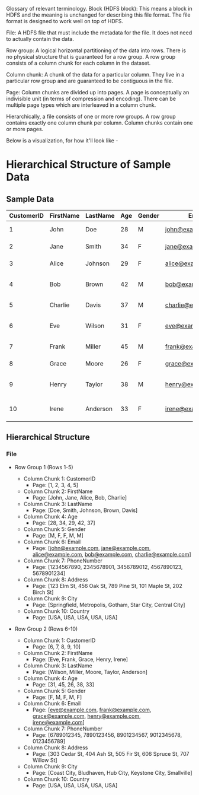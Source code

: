 Glossary of relevant terminology.
Block (HDFS block): This means a block in HDFS and the meaning is unchanged for describing this file format. The file format is designed to work well on top of HDFS.

File: A HDFS file that must include the metadata for the file. It does not need to actually contain the data.

Row group: A logical horizontal partitioning of the data into rows. There is no physical structure that is guaranteed for a row group. A row group consists of a column chunk for each column in the dataset.

Column chunk: A chunk of the data for a particular column. They live in a particular row group and are guaranteed to be contiguous in the file.

Page: Column chunks are divided up into pages. A page is conceptually an indivisible unit (in terms of compression and encoding). There can be multiple page types which are interleaved in a column chunk.

Hierarchically, a file consists of one or more row groups. A row group contains exactly one column chunk per column. Column chunks contain one or more pages.


Below is a visualization, for how it'll look like - 
# Hierarchical Structure of Sample Data  
  
## Sample Data  
  
| CustomerID | FirstName | LastName | Age | Gender | Email             | PhoneNumber | Address       | City        | Country |  
|------------|-----------|----------|-----|--------|-------------------|-------------|---------------|-------------|---------|  
| 1          | John      | Doe      | 28  | M      | john@example.com  | 1234567890  | 123 Elm St    | Springfield | USA     |  
| 2          | Jane      | Smith    | 34  | F      | jane@example.com  | 2345678901  | 456 Oak St    | Metropolis  | USA     |  
| 3          | Alice     | Johnson  | 29  | F      | alice@example.com | 3456789012  | 789 Pine St   | Gotham      | USA     |  
| 4          | Bob       | Brown    | 42  | M      | bob@example.com   | 4567890123  | 101 Maple St  | Star City   | USA     |  
| 5          | Charlie   | Davis    | 37  | M      | charlie@example.com| 5678901234  | 202 Birch St  | Central City| USA     |  
| 6          | Eve       | Wilson   | 31  | F      | eve@example.com   | 6789012345  | 303 Cedar St  | Coast City  | USA     |  
| 7          | Frank     | Miller   | 45  | M      | frank@example.com | 7890123456  | 404 Ash St    | Bludhaven   | USA     |  
| 8          | Grace     | Moore    | 26  | F      | grace@example.com | 8901234567  | 505 Fir St    | Hub City    | USA     |  
| 9          | Henry     | Taylor   | 38  | M      | henry@example.com | 9012345678  | 606 Spruce St | Keystone City| USA    |  
| 10         | Irene     | Anderson | 33  | F      | irene@example.com | 0123456789  | 707 Willow St | Smallville  | USA     |  
  
## Hierarchical Structure  
  
### File  
- Row Group 1 (Rows 1-5)  
  - Column Chunk 1: CustomerID  
    - Page: [1, 2, 3, 4, 5]  
  - Column Chunk 2: FirstName  
    - Page: [John, Jane, Alice, Bob, Charlie]  
  - Column Chunk 3: LastName  
    - Page: [Doe, Smith, Johnson, Brown, Davis]  
  - Column Chunk 4: Age  
    - Page: [28, 34, 29, 42, 37]  
  - Column Chunk 5: Gender  
    - Page: [M, F, F, M, M]  
  - Column Chunk 6: Email  
    - Page: [john@example.com, jane@example.com, alice@example.com, bob@example.com, charlie@example.com]  
  - Column Chunk 7: PhoneNumber  
    - Page: [1234567890, 2345678901, 3456789012, 4567890123, 5678901234]  
  - Column Chunk 8: Address  
    - Page: [123 Elm St, 456 Oak St, 789 Pine St, 101 Maple St, 202 Birch St]  
  - Column Chunk 9: City  
    - Page: [Springfield, Metropolis, Gotham, Star City, Central City]  
  - Column Chunk 10: Country  
    - Page: [USA, USA, USA, USA, USA]  
  
- Row Group 2 (Rows 6-10)  
  - Column Chunk 1: CustomerID  
    - Page: [6, 7, 8, 9, 10]  
  - Column Chunk 2: FirstName  
    - Page: [Eve, Frank, Grace, Henry, Irene]  
  - Column Chunk 3: LastName  
    - Page: [Wilson, Miller, Moore, Taylor, Anderson]  
  - Column Chunk 4: Age  
    - Page: [31, 45, 26, 38, 33]  
  - Column Chunk 5: Gender  
    - Page: [F, M, F, M, F]  
  - Column Chunk 6: Email  
    - Page: [eve@example.com, frank@example.com, grace@example.com, henry@example.com, irene@example.com]  
  - Column Chunk 7: PhoneNumber  
    - Page: [6789012345, 7890123456, 8901234567, 9012345678, 0123456789]  
  - Column Chunk 8: Address  
    - Page: [303 Cedar St, 404 Ash St, 505 Fir St, 606 Spruce St, 707 Willow St]  
  - Column Chunk 9: City  
    - Page: [Coast City, Bludhaven, Hub City, Keystone City, Smallville]  
  - Column Chunk 10: Country  
    - Page: [USA, USA, USA, USA, USA]  
